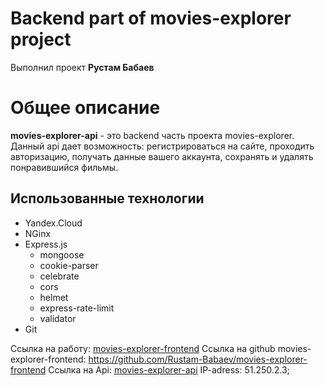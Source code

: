 # 
Backend part of movies-explorer project
==================

Выполнил проект **Рустам Бабаев**


Общее описание
==============
**movies-explorer-api** - это backend часть проекта movies-explorer. Данный api дает возможность: регистрироваться на сайте, проходить авторизацию, получать данные вашего аккаунта, сохранять и удалять понравившийся фильмы.

## Использованные технологии

* Yandex.Cloud
* NGinx
* Express.js
    * mongoose
    * cookie-parser
    * celebrate
    * cors
    * helmet
    * express-rate-limit
    * validator
* Git

Ссылка на работу: [movies-explorer-frontend](https://movies-explorer.babaev.nomoredomains.work)
Ссылка на github movies-explorer-frontend: https://github.com/Rustam-Babaev/movies-explorer-frontend
Ссылка на Api: [movies-explorer-api](https://api.movies-explorer.r-b.nomoredomains.work)
IP-adress: 51.250.2.3;
